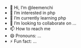 - 👋 Hi, I’m @leemenchi
- 👀 I’m interested in php
- 🌱 I’m currently learning php
- 💞️ I’m looking to collaborate on ...
- 📫 How to reach me 
- 😄 Pronouns: ...
- ⚡ Fun fact: ...

<!---
leemenchi/leemenchi is a ✨ special ✨ repository because its `README.md` (this file) appears on your GitHub profile.
You can click the Preview link to take a look at your changes.
--->
